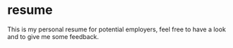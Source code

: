 # resume
This is my personal resume for potential employers, feel free to have a look and to give me some feedback. 
